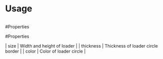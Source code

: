 # Usage
```jsx

```

#Properties

#Properties

| size | Width and height of loader |
| thickness | Thickness of loader circle border |
| color | Color of loader circle |